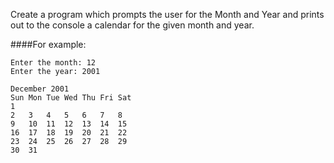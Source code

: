Create a program which prompts the user for the Month and Year and prints out to the console a calendar for the given month and year.

####For example:
```
Enter the month: 12
Enter the year: 2001

December 2001
Sun	Mon	Tue	Wed	Thu	Fri	Sat
1
2	3	4	5	6	7	8
9	10	11	12	13	14	15
16	17	18	19	20	21	22
23	24	25	26	27	28	29
30	31					
```